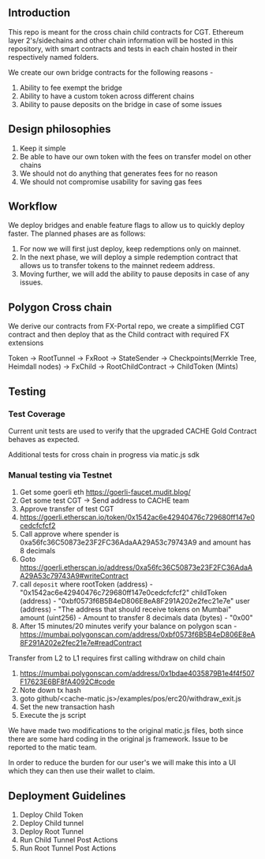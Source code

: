 ## Introduction
This repo is meant for the cross chain child contracts for CGT. Ethereum layer 2's/sidechains and other chain information will be hosted in this repository, with smart contracts and tests in each chain hosted in their respectively named folders.

We create our own bridge contracts for the following reasons - 
1. Ability to fee exempt the bridge
2. Ability to have a custom token across different chains
3. Ability to pause deposits on the bridge in case of some issues

## Design philosophies

1. Keep it simple
1. Be able to have our own token with the fees on transfer model on other chains
1. We should not do anything that generates fees for no reason
2. We should not compromise usability for saving gas fees

## Workflow

We deploy bridges and enable feature flags to allow us to quickly deploy faster. The planned phases are as follows:

1. For now we will first just deploy, keep redemptions only on mainnet.
2. In the next phase, we will deploy a simple redemption contract that allows us to transfer tokens to the mainnet redeem address.
3. Moving further, we will add the ability to pause deposits in case of any issues. 


## Polygon Cross chain 
We derive our contracts from FX-Portal repo, we create a simplified CGT contract and then deploy that as the Child contract with required FX extensions

Token -> RootTunnel<BaseRootTunnel> -> FxRoot -> StateSender -> Checkpoints(Merrkle Tree, Heimdall nodes) -> FxChild -> RootChildContract -> ChildToken (Mints)

## Testing

### Test Coverage 
Current unit tests are used to verify that the upgraded CACHE Gold Contract behaves as expected.

Additional tests for cross chain in progress via matic.js sdk

### Manual testing via Testnet
1. Get some goerli eth https://goerli-faucet.mudit.blog/
2. Get some test CGT -> Send address to CACHE team
3. Approve transfer of test CGT 
4. https://goerli.etherscan.io/token/0x1542ac6e42940476c729680ff147e0cedcfcfcf2
5. Call approve where spender is 0xa56fc36C50873e23F2FC36AdaAA29A53c79743A9 and amount has 8 decimals
6. Goto https://goerli.etherscan.io/address/0xa56fc36C50873e23F2FC36AdaAA29A53c79743A9#writeContract
7. call `deposit` where
rootToken (address) - "0x1542ac6e42940476c729680ff147e0cedcfcfcf2"
childToken (address) - "0xbf0573f6B5B4eD806E8eA8F291A202e2fec21e7e"
user (address) - "The address that should receive tokens on Mumbai"
amount (uint256) - Amount to transfer 8 decimals
data (bytes) - "0x00"
8. After 15 minutes/20 minutes verify your balance on polygon scan - 
https://mumbai.polygonscan.com/address/0xbf0573f6B5B4eD806E8eA8F291A202e2fec21e7e#readContract


Transfer from L2 to L1 requires first calling withdraw on child chain 
1. https://mumbai.polygonscan.com/address/0x1bdae4035879B1e4f4f507F17623E6BF8fA4092C#code
2. Note down tx hash
3. goto github/<cache-matic.js>/examples/pos/erc20/withdraw_exit.js
4. Set the new transaction hash
5. Execute the js script
   
We have made two modifications to the original matic.js files, both since there are some hard coding in the original js framework. Issue to be reported to the matic team.

In order to reduce the burden for our user's we will make this into a UI which they can then use their wallet to claim.

## Deployment Guidelines
1. Deploy Child Token
2. Deploy Child tunnel
3. Deploy Root Tunnel
4. Run Child Tunnel Post Actions
5. Run Root Tunnel Post Actions